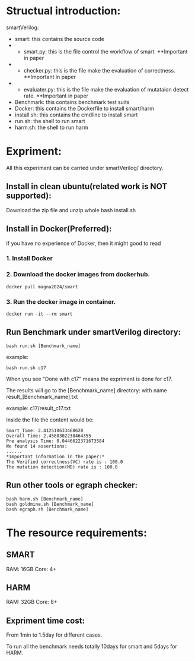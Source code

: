 # Structual introduction:
smartVerilog:
- smart: this contains the source code
- - smart.py: this is the file control the workflow of smart. **Important in paper
- - checker.py: this is the file make the evaluation of correctness. **Important in paper
- - evaluater.py: this is the file make the evaluation of mutataion detect rate. **Important in paper
- Benchmark: this contains benchmark test suits
- Docker: this contains the Dockerfile to install smart/harm
- install.sh: this contains the cmdline to install smart
- run.sh: the shell to run smart
- harm.sh: the shell to run harm

# Expriment:
All this experiment can be carried under smartVerilog/ directory.

## Install  in clean ubuntu(related work is NOT supported):
Download the zip file and unzip whole
    bash install.sh

## Install in Docker(Preferred):
If you have no experience of Docker, then it might good to read

### 1. Install Docker 
### 2. Download the docker images from dockerhub.

    docker pull magna2024/smart 

### 3. Run the docker image in container.

    docker run -it --rm smart

## Run Benchmark under smartVerilog directory:

    bash run.sh [Benchmark_name]

example:
    
    bash run.sh c17

When you see "Done with c17" means the expriment is done for c17.

The results will go to the [Benchmark_name] directory: with name result_[Benchmark_name].txt

example: c17/result_c17.txt

Inside the file the content would be:

    Smart Time: 2.412510633468628
    Overall Time: 2.4580302238464355
    Pre analysis Time: 0.0446622371673584
    We found 14 assertions:
    ......
    *Important information in the paper:*
    The Verified correctness(VC) rate is : 100.0
    The mutation detection(MD) rate is : 100.0

## Run other tools or egraph checker:
    bash harm.sh [Benchmark_name]
    bash goldmine.sh [Benchmark_name]
    bash egraph.sh [Benchmark_name]

# The resource requirements:
## SMART
RAM: 16GB Core: 4+

## HARM
RAM: 32GB Core: 8+

## Expriment time cost:
From 1min to 1.5day for different cases.

To run all the benchmark needs totally 10days for smart and 5days for HARM.